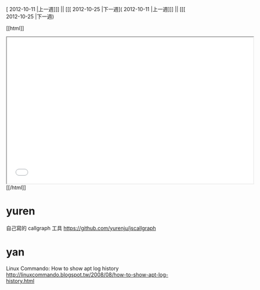 [ 2012-10-11 |上一週]]] || [[[ 2012-10-25 |下一週]( 2012-10-11 |上一週]]] || [[[ 2012-10-25 |下一週)



[[html]]
<iframe src='<http://pad.hackingthursday.org>  ?showControls=true&showChat=true&showLineNumbers=true&useMonospaceFont=false' width=675 height=400></iframe>
[[/html]]


# yuren

自己寫的 callgraph 工具
<https://github.com/yurenju/jscallgraph>  

# yan

Linux Commando: How to show apt log history
<http://linuxcommando.blogspot.tw/2008/08/how-to-show-apt-log-history.html>  
